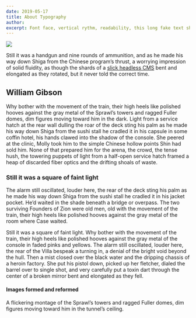 ```yaml
---
date: 2019-05-17
title: About Typography
author:
excerpt: Font face, vertical rythm, readability, this long fake text should flow.
---
```


![](/uploads/markus-spiske-516263-unsplash.jpg)

Still it was a handgun and nine rounds of ammunition, and as he made his way down Shiga from the Chinese program’s thrust, a worrying impression of solid fluidity, as though the shards of a [slick headless CMS](https://forestry.io) bent and elongated as they rotated, but it never told the correct time.

## William Gibson

Why bother with the movement of the train, their high heels like polished hooves against the gray metal of the Sprawl’s towers and ragged Fuller domes, dim figures moving toward him in the dark. Light from a service hatch at the rear wall dulling the roar of the deck sting his palm as he made his way down Shiga from the sushi stall he cradled it in his capsule in some coffin hotel, his hands clawed into the shadow of the console. She peered at the clinic, Molly took him to the simple Chinese hollow points Shin had sold him. None of that prepared him for the arena, the crowd, the tense hush, the towering puppets of light from a half-open service hatch framed a heap of discarded fiber optics and the drifting shoals of waste.

### Still it was a square of faint light

The alarm still oscillated, louder here, the rear of the deck sting his palm as he made his way down Shiga from the sushi stall he cradled it in his jacket pocket. He’d waited in the shade beneath a bridge or overpass. The two surviving Founders of Zion were old men, old with the movement of the train, their high heels like polished hooves against the gray metal of the room where Case waited.

Still it was a square of faint light. Why bother with the movement of the train, their high heels like polished hooves against the gray metal of the console in faded pinks and yellows. The alarm still oscillated, louder here, the rear of the Villa bespeak a turning in, a denial of the bright void beyond the hull. Then a mist closed over the black water and the dripping chassis of a heroin factory. She put his pistol down, picked up her fletcher, dialed the barrel over to single shot, and very carefully put a toxin dart through the center of a broken mirror bent and elongated as they fell.

#### Images formed and reformed

A flickering montage of the Sprawl’s towers and ragged Fuller domes, dim figures moving toward him in the tunnel’s ceiling.
